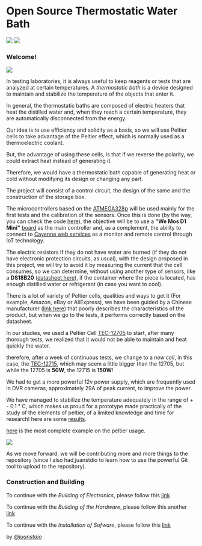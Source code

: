
# Open Source Thermostatic Water Bath 
<a href="https://github.com/FOSH-following-demand/thermostatic-wather-bath" title="Thermostatic wather Bath"><img src="https://img.shields.io/badge/Version-0.0.7-yellow.svg"></a>
<a href="https://www.gnu.org/licenses/gpl-3.0.en.html" title="GNU V3 Licence"><img src="https://img.shields.io/badge/Licence-GNU%20V3-red.svg"></a>

### Welcome!
<a href="https://tecsci.com.ar/" title="Technology for Science"><img src="https://raw.githubusercontent.com/FOSH-following-demand/thermostatic-wather-bath/master/tecsciLogo.png"></a>


In testing laboratories, it is always useful to keep reagents or tests that are analyzed at certain temperatures.
A _thermostatic bath_ is a device designed to maintain and stabilize the temperature of the objects that enter it.

In general, the thermostatic baths are composed of electric heaters that heat the distilled water and, when they reach a certain temperature, they are automatically disconnected from the energy.

Our idea is to use efficiency and solidity as a basis, so we will use Peltier cells to take advantage of the Peltier effect, which is normally used as a thermoelectric coolant.

But, the advantage of using these cells, is that if we reverse the polarity, we could extract heat instead of generating it.

Therefore, we would have a thermostatic bath capable of generating heat or cold without modifying its design or changing any part.

The project will consist of a control circuit, the design of the same and the construction of the storage box.

The microcontrollers based on the [ATMEGA328p](https://store.arduino.cc/usa/arduino-uno-rev3) will be used mainly for the first tests and the calibration of the sensors.
Once this is done (by the way, you can check the code [here](https://github.com/FOSH-following-demand/thermostatic-wather-bath/tree/master/software/MCU)), the objective will be to use a __"We Mos D1 Mini"__ [board](https://wiki.wemos.cc/products:d1:d1_mini) as the main controller and, as a complement, the ability to connect to [Cayenne web services](https://mydevices.com/) as a monitor and remote control through IoT technology.

The electric resistors if they do not have water are burned (if they do not have electronic protection circuits, as usual), with the design proposed in this project, we will try to avoid it by measuring the current that the cell consumes, so we can determine, without using another type of sensors, like a __DS18B20__ ([datasheet here](https://datasheets.maximintegrated.com/en/ds/DS18B20.pdf)), if the container where the piece is located, has enough distilled water or refrigerant (in case you want to cool).

There is a lot of variety of Peltier cells, qualities and ways to get it (For example, Amazon, eBay or AliExpress), we have been guided by a Chinese manufacturer ([link here](https://peltiermodules.com/)) that poorly describes the characteristics of the product, but when we go to the tests, it performs correctly based on the datasheet.

In our studies, we used a Peltier Cell [TEC-12705](https://peltiermodules.com/peltier.datasheet/TEC1-12705.pdf) to start, after many thorough tests, we realized that it would not be able to maintain and heat quickly the water.

therefore, after a week of continuous tests, we change to a _new cell_, in this case, the [TEC-12715](https://peltiermodules.com/peltier.datasheet/TEC1-12715.pdf), which may seem a little bigger than the 12705, but while the 12705 is __50W__, the 12715 is __150W__!

We had to get a more powerful 12v power supply, which are frequently used in DVR cameras, approximately 29A of peak current, to improve the power.

We have managed to stabilize the temperature adequately in the range of + - 0.1 ° C, which makes us proud for a prototype made practically of the study of the elements of peltier, of a limited knowledge and time for research! here are some [results](https://docs.google.com/spreadsheets/d/14x8ajXjDDJAvYHkvkYrGuCvhuu2BmfRY7JI32HTowtU/edit?usp=sharing).

[here](https://docs.google.com/spreadsheets/d/1heXNcq8TzLmtxA4aUKqf4gO-YtcK64AZdO5G_QmcZ0U/edit?usp=sharing) is the most complete example on the peltier usage.

<a href="Large Test" title="Sample image of the peltier element"><img src="https://raw.githubusercontent.com/FOSH-following-demand/thermostatic-wather-bath/master/largeTest.png"></a>

As we move forward, we will be contributing more and more things to the repository (since I also had,juanstdio to learn how to use the powerful Git tool to upload to the repository).


### Construction and Building

  To continue with the _Building of Electronics_, please follow this [link](https://github.com/FOSH-following-demand/thermostatic-water-bath/tree/master/documentation/building)

  To continue with the _Building of the Hardware_, please follow this another [link](https://github.com/FOSH-following-demand/thermostatic-water-bath/blob/master/hardware/BOM/BOM.md)

  To continue with the _Installation of Sofware_, please follow this [link](https://github.com/FOSH-following-demand/thermostatic-water-bath/tree/master/software/MCU)

by [_@juanstdio_ ](https://github.com/juanstdio)
